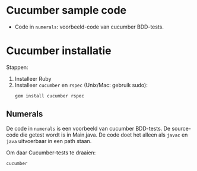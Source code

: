 Cucumber sample code
====================

* Code in `numerals`: voorbeeld-code van cucumber BDD-tests.

Cucumber installatie 
====================

Stappen:

  1. Installeer Ruby
  2. Installeer `cucumber` en `rspec` (Unix/Mac: gebruik sudo):
     ```
	 gem install cucumber rspec
	 ```

Numerals
-------

De code in `numerals` is een voorbeeld van cucumber BDD-tests. De source-code die getest wordt is in Main.java. De code doet het alleen als `javac` en `java` uitvoerbaar in een path staan.

Om daar Cucumber-tests te draaien:

```
cucumber
```

